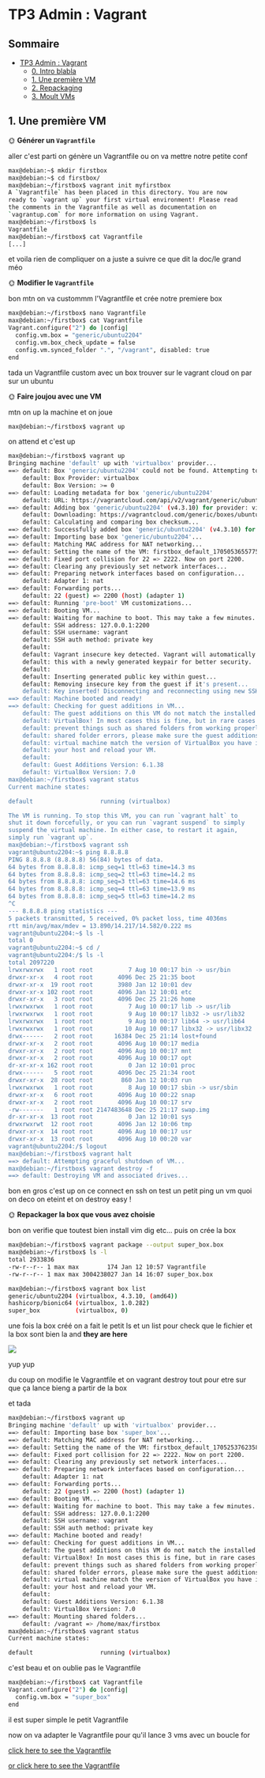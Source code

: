 # TP3 Admin : Vagrant


## Sommaire

- [TP3 Admin : Vagrant](#tp3-admin--vagrant)
  - [0. Intro blabla](#0-intro-blabla)
  - [1. Une première VM](#1-une-première-vm)
  - [2. Repackaging](#2-repackaging)
  - [3. Moult VMs](#3-moult-vms)

## 1. Une première VM

🌞 **Générer un `Vagrantfile`**

aller c'est parti on génère un Vagrantfile ou on va mettre notre petite conf 

```bash
max@debian:~$ mkdir firstbox
max@debian:~$ cd firstbox/
max@debian:~/firstbox$ vagrant init myfirstbox
A `Vagrantfile` has been placed in this directory. You are now
ready to `vagrant up` your first virtual environment! Please read
the comments in the Vagrantfile as well as documentation on
`vagrantup.com` for more information on using Vagrant.
max@debian:~/firstbox$ ls
Vagrantfile
max@debian:~/firstbox$ cat Vagrantfile
[...]
```

et voila rien de compliquer on a juste a suivre ce que dit la doc/le grand méo

🌞 **Modifier le `Vagrantfile`**

bon mtn on va custommm l'Vagrantfile et crée notre premiere box

```bash
max@debian:~/firstbox$ nano Vagrantfile 
max@debian:~/firstbox$ cat Vagrantfile 
Vagrant.configure("2") do |config|
  config.vm.box = "generic/ubuntu2204"
  config.vm.box_check_update = false 
  config.vm.synced_folder ".", "/vagrant", disabled: true
end
```

tada un Vagrantfile custom avec un box trouver sur le vagrant cloud on par sur un ubuntu

🌞 **Faire joujou avec une VM**

mtn on up la machine et on joue

```bash
max@debian:~/firstbox$ vagrant up
```
on attend et c'est up

```bash
max@debian:~/firstbox$ vagrant up
Bringing machine 'default' up with 'virtualbox' provider...
==> default: Box 'generic/ubuntu2204' could not be found. Attempting to find and install...
    default: Box Provider: virtualbox
    default: Box Version: >= 0
==> default: Loading metadata for box 'generic/ubuntu2204'
    default: URL: https://vagrantcloud.com/api/v2/vagrant/generic/ubuntu2204
==> default: Adding box 'generic/ubuntu2204' (v4.3.10) for provider: virtualbox (amd64)
    default: Downloading: https://vagrantcloud.com/generic/boxes/ubuntu2204/versions/4.3.10/providers/virtualbox/amd64/vagrant.box
    default: Calculating and comparing box checksum...
==> default: Successfully added box 'generic/ubuntu2204' (v4.3.10) for 'virtualbox (amd64)'!
==> default: Importing base box 'generic/ubuntu2204'...
==> default: Matching MAC address for NAT networking...
==> default: Setting the name of the VM: firstbox_default_1705053655775_50086
==> default: Fixed port collision for 22 => 2222. Now on port 2200.
==> default: Clearing any previously set network interfaces...
==> default: Preparing network interfaces based on configuration...
    default: Adapter 1: nat
==> default: Forwarding ports...
    default: 22 (guest) => 2200 (host) (adapter 1)
==> default: Running 'pre-boot' VM customizations...
==> default: Booting VM...
==> default: Waiting for machine to boot. This may take a few minutes...
    default: SSH address: 127.0.0.1:2200
    default: SSH username: vagrant
    default: SSH auth method: private key
    default: 
    default: Vagrant insecure key detected. Vagrant will automatically replace
    default: this with a newly generated keypair for better security.
    default: 
    default: Inserting generated public key within guest...
    default: Removing insecure key from the guest if it's present...
    default: Key inserted! Disconnecting and reconnecting using new SSH key...
==> default: Machine booted and ready!
==> default: Checking for guest additions in VM...
    default: The guest additions on this VM do not match the installed version of
    default: VirtualBox! In most cases this is fine, but in rare cases it can
    default: prevent things such as shared folders from working properly. If you see
    default: shared folder errors, please make sure the guest additions within the
    default: virtual machine match the version of VirtualBox you have installed on
    default: your host and reload your VM.
    default: 
    default: Guest Additions Version: 6.1.38
    default: VirtualBox Version: 7.0
max@debian:~/firstbox$ vagrant status
Current machine states:

default                   running (virtualbox)

The VM is running. To stop this VM, you can run `vagrant halt` to
shut it down forcefully, or you can run `vagrant suspend` to simply
suspend the virtual machine. In either case, to restart it again,
simply run `vagrant up`.
max@debian:~/firstbox$ vagrant ssh
vagrant@ubuntu2204:~$ ping 8.8.8.8
PING 8.8.8.8 (8.8.8.8) 56(84) bytes of data.
64 bytes from 8.8.8.8: icmp_seq=1 ttl=63 time=14.3 ms
64 bytes from 8.8.8.8: icmp_seq=2 ttl=63 time=14.2 ms
64 bytes from 8.8.8.8: icmp_seq=3 ttl=63 time=14.6 ms
64 bytes from 8.8.8.8: icmp_seq=4 ttl=63 time=13.9 ms
64 bytes from 8.8.8.8: icmp_seq=5 ttl=63 time=14.2 ms
^C
--- 8.8.8.8 ping statistics ---
5 packets transmitted, 5 received, 0% packet loss, time 4036ms
rtt min/avg/max/mdev = 13.890/14.217/14.582/0.222 ms
vagrant@ubuntu2204:~$ ls -l
total 0
vagrant@ubuntu2204:~$ cd /
vagrant@ubuntu2204:/$ ls -l
total 2097220
lrwxrwxrwx   1 root root          7 Aug 10 00:17 bin -> usr/bin
drwxr-xr-x   4 root root       4096 Dec 25 21:35 boot
drwxr-xr-x  19 root root       3980 Jan 12 10:01 dev
drwxr-xr-x 102 root root       4096 Jan 12 10:01 etc
drwxr-xr-x   3 root root       4096 Dec 25 21:26 home
lrwxrwxrwx   1 root root          7 Aug 10 00:17 lib -> usr/lib
lrwxrwxrwx   1 root root          9 Aug 10 00:17 lib32 -> usr/lib32
lrwxrwxrwx   1 root root          9 Aug 10 00:17 lib64 -> usr/lib64
lrwxrwxrwx   1 root root         10 Aug 10 00:17 libx32 -> usr/libx32
drwx------   2 root root      16384 Dec 25 21:14 lost+found
drwxr-xr-x   2 root root       4096 Aug 10 00:17 media
drwxr-xr-x   2 root root       4096 Aug 10 00:17 mnt
drwxr-xr-x   2 root root       4096 Aug 10 00:17 opt
dr-xr-xr-x 162 root root          0 Jan 12 10:01 proc
drwx------   5 root root       4096 Dec 25 21:34 root
drwxr-xr-x  28 root root        860 Jan 12 10:03 run
lrwxrwxrwx   1 root root          8 Aug 10 00:17 sbin -> usr/sbin
drwxr-xr-x   6 root root       4096 Aug 10 00:22 snap
drwxr-xr-x   2 root root       4096 Aug 10 00:17 srv
-rw-------   1 root root 2147483648 Dec 25 21:17 swap.img
dr-xr-xr-x  13 root root          0 Jan 12 10:01 sys
drwxrwxrwt  12 root root       4096 Jan 12 10:06 tmp
drwxr-xr-x  14 root root       4096 Aug 10 00:17 usr
drwxr-xr-x  13 root root       4096 Aug 10 00:20 var
vagrant@ubuntu2204:/$ logout
max@debian:~/firstbox$ vagrant halt
==> default: Attempting graceful shutdown of VM...
max@debian:~/firstbox$ vagrant destroy -f
==> default: Destroying VM and associated drives...
```

bon en gros c'est up on ce connect en ssh on test un petit ping un vm quoi on deco on eteint et on destroy easy !

🌞 **Repackager la box que vous avez choisie**

bon on verifie que toutest bien install vim dig etc... puis on crée la box

```bash
max@debian:~/firstbox$ vagrant package --output super_box.box
max@debian:~/firstbox$ ls -l
total 2933836
-rw-r--r-- 1 max max        174 Jan 12 10:57 Vagrantfile
-rw-r--r-- 1 max max 3004238027 Jan 14 16:07 super_box.box

max@debian:~/firstbox$ vagrant box list
generic/ubuntu2204 (virtualbox, 4.3.10, (amd64))
hashicorp/bionic64 (virtualbox, 1.0.282)
super_box          (virtualbox, 0)
```

une fois la box créé on a fait le petit ls et un list pour check que le fichier et la box sont bien la and **they are here**

![](/TP-s-linux/TP-admin/TP-3/img/ok.gif)

yup yup

du coup on modifie le Vagrantfile et on vagrant destroy tout pour etre sur que ça lance bieng a partir de la box

et tada

```bash
max@debian:~/firstbox$ vagrant up
Bringing machine 'default' up with 'virtualbox' provider...
==> default: Importing base box 'super_box'...
==> default: Matching MAC address for NAT networking...
==> default: Setting the name of the VM: firstbox_default_1705253762358_57236
==> default: Fixed port collision for 22 => 2222. Now on port 2200.
==> default: Clearing any previously set network interfaces...
==> default: Preparing network interfaces based on configuration...
    default: Adapter 1: nat
==> default: Forwarding ports...
    default: 22 (guest) => 2200 (host) (adapter 1)
==> default: Booting VM...
==> default: Waiting for machine to boot. This may take a few minutes...
    default: SSH address: 127.0.0.1:2200
    default: SSH username: vagrant
    default: SSH auth method: private key
==> default: Machine booted and ready!
==> default: Checking for guest additions in VM...
    default: The guest additions on this VM do not match the installed version of
    default: VirtualBox! In most cases this is fine, but in rare cases it can
    default: prevent things such as shared folders from working properly. If you see
    default: shared folder errors, please make sure the guest additions within the
    default: virtual machine match the version of VirtualBox you have installed on
    default: your host and reload your VM.
    default: 
    default: Guest Additions Version: 6.1.38
    default: VirtualBox Version: 7.0
==> default: Mounting shared folders...
    default: /vagrant => /home/max/firstbox
max@debian:~/firstbox$ vagrant status
Current machine states:

default                   running (virtualbox)
```

c'est beau et on oublie pas le Vagrantfile

```bash
max@debian:~/firstbox$ cat Vagrantfile 
Vagrant.configure("2") do |config|
  config.vm.box = "super_box"
end
```

il est super simple le petit Vagrantfile 

now on va adapter le Vagrantfile pour qu'il lance 3 vms avec un boucle for 

[click here to see the Vagrantfile](https://www.youtube.com/watch?v=dQw4w9WgXcQ&pp=ygUJcmljayByb2xs)



[or click here to see the Vagrantfile](/TP-s-linux/TP-admin/TP-3/Vagrantfile-3A)



